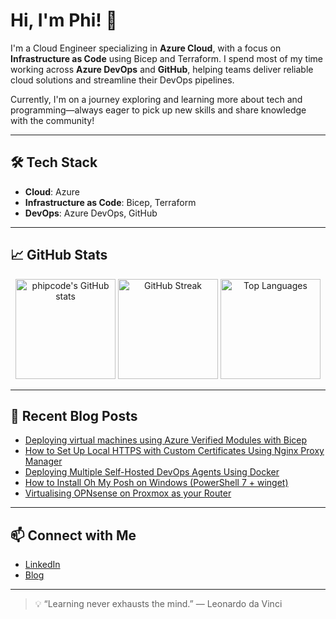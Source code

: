 # Hi, I'm Phi! 👋

I'm a Cloud Engineer specializing in **Azure Cloud**, with a focus on **Infrastructure as Code** using Bicep and Terraform. I spend most of my time working across **Azure DevOps** and **GitHub**, helping teams deliver reliable cloud solutions and streamline their DevOps pipelines.

Currently, I'm on a journey exploring and learning more about tech and programming—always eager to pick up new skills and share knowledge with the community!

---

## 🛠️ Tech Stack

- **Cloud**: Azure
- **Infrastructure as Code**: Bicep, Terraform
- **DevOps**: Azure DevOps, GitHub

---

## 📈 GitHub Stats

<p align="center">
  <img src="https://github-readme-stats.vercel.app/api?username=phipcode&show_icons=true&theme=dark" alt="phipcode's GitHub stats" height="160" />
  <img src="https://github-readme-streak-stats.herokuapp.com?user=phipcode&theme=dark&date_format=M%20j%5B%2C%20Y%5D" alt="GitHub Streak" height="160"/>
  <img src="https://github-readme-stats.vercel.app/api/top-langs/?username=phipcode&layout=compact&theme=dark" alt="Top Languages" height="160"/>
</p>

---

## 📝 Recent Blog Posts

<!-- BLOG-POST-LIST:START -->
- [Deploying virtual machines  using Azure Verified Modules with Bicep](https://phiptech.com/deploying-virtual-machines-using-azure-verfied-modules-with-bicep/)
- [How to Set Up Local HTTPS with Custom Certificates Using Nginx Proxy Manager](https://phiptech.com/how-to-set-up-https-locally-using-nginx-proxy-manager/)
- [Deploying Multiple Self-Hosted DevOps Agents Using Docker](https://phiptech.com/how-to-run-multiple-azure-devops-self-hosted-agents-using-docker-and-a-dockerfile/)
- [How to Install Oh My Posh on Windows &lpar;PowerShell 7 + winget&rpar;](https://phiptech.com/how-to-install-oh-my-posh-on-windows-powershell-7-winget/)
- [Virtualising OPNsense on Proxmox as your Router](https://phiptech.com/virtualizing-opnsense-on-proxmox-as-your-router/)
<!-- BLOG-POST-LIST:END -->

---

## 📫 Connect with Me

- [LinkedIn](https://www.linkedin.com/in/phi-pham-4070b397)
- [Blog](https://phiptech.com)

---

> 💡 “Learning never exhausts the mind.” — Leonardo da Vinci
